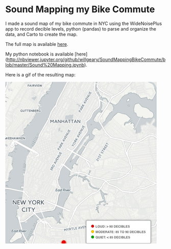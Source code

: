# Sound Mapping my Bike Commute

I made a sound map of my bike commute in NYC using the WideNoisePlus app to record decible levels, python (pandas) to parse and organize the data, and Carto to create the map.

The full map is available [here](https://willgeary.carto.com/viz/b6a4e576-a6c8-11e6-b3a9-0ecd1babdde5/embed_map).

My python notebook is available [here] (http://nbviewer.jupyter.org/github/willgeary/SoundMappingBikeCommute/blob/master/Sound%20Mapping.ipynb).

Here is a gif of the resulting map: 

![address](https://raw.githubusercontent.com/willgeary/SoundMappingBikeCommute/master/soundmapgif.gif)
